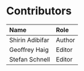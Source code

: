 # Contributors

| Name            | Role   |
|:----------------|:-------|
| Shirin Adibifar | Author |
| Geoffrey Haig   | Editor |
| Stefan Schnell  | Editor |